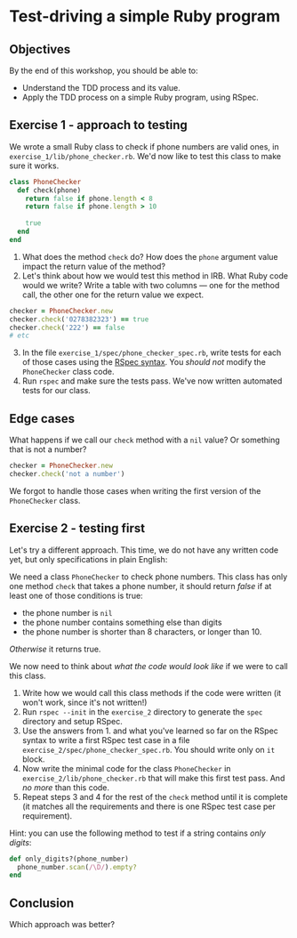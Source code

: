# Test-driving a simple Ruby program

## Objectives
By the end of this workshop, you should be able to:
 * Understand the TDD process and its value.
 * Apply the TDD process on a simple Ruby program, using RSpec.

## Exercise 1 - approach to testing

We wrote a small Ruby class to check if phone numbers are valid ones, in `exercise_1/lib/phone_checker.rb`. We'd now like to test this class to make sure it works.

```ruby
class PhoneChecker
  def check(phone)
    return false if phone.length < 8
    return false if phone.length > 10
    
    true
  end
end
```

1. What does the method `check` do? How does the `phone` argument value impact the return value of the method?
2. Let's think about how we would test this method in IRB. What Ruby code would we write? Write a table with two columns — one for the method call, the other one for the return value we expect.

```ruby
checker = PhoneChecker.new
checker.check('0278382323') == true
checker.check('222') == false
# etc
```

3. In the file `exercise_1/spec/phone_checker_spec.rb`, write tests for each of those cases using the [RSpec syntax](https://www.theodinproject.com/paths/full-stack-ruby-on-rails/courses/ruby-programming/lessons/introduction-to-rspec#:~:text=Let%E2%80%99s%20add%20our%20first%20test.). You *should not* modify the `PhoneChecker` class code.
4. Run `rspec` and make sure the tests pass. We've now written automated tests for our class.

## Edge cases

What happens if we call our `check` method with a `nil` value? Or something that is not a number?

```ruby
checker = PhoneChecker.new
checker.check('not a number')
```

We forgot to handle those cases when writing the first version of the `PhoneChecker` class.

## Exercise 2 - testing first

Let's try a different approach. This time, we do not have any written code yet, but only specifications in plain English:

We need a class `PhoneChecker` to check phone numbers. This class has only one method `check` that takes a phone number, it should return *false* if at least one of those conditions is true:
  * the phone number is `nil`
  * the phone number contains something else than digits
  * the phone number is shorter than 8 characters, or longer than 10.

*Otherwise* it returns true.

We now need to think about *what the code would look like* if we were to call this class.

1. Write how we would call this class methods if the code were written (it won't work, since it's not written!)
2. Run `rspec --init` in the `exercise_2` directory to generate the `spec` directory and setup RSpec.
3. Use the answers from 1. and what you've learned so far on the RSpec syntax to write a first RSpec test case in a file `exercise_2/spec/phone_checker_spec.rb`. You should write only on `it` block.
4. Now write the minimal code for the class `PhoneChecker` in `exercise_2/lib/phone_checker.rb` that will make this first test pass. And *no more* than this code.
5. Repeat steps 3 and 4 for the rest of the `check` method until it is complete (it matches all the requirements and there is one RSpec test case per requirement).

Hint: you can use the following method to test if a string contains *only digits*:
```ruby
def only_digits?(phone_number)
  phone_number.scan(/\D/).empty?
end
```

## Conclusion

Which approach was better? 